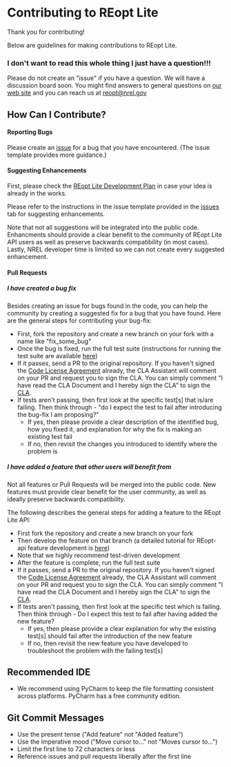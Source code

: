 # Contributing to REopt Lite
Thank you for contributing! 

Below are guidelines for making contributions to REopt Lite.


### I don't want to read this whole thing I just have a question!!!
Please do not create an "issue" if you have a question. We will have a discussion board soon. You might find answers to general questions on [our web site](https://reopt.nrel.gov/) and you can reach us at [reopt@nrel.gov](reopt@nrel.gov) 

## How Can I Contribute?

#### Reporting Bugs
Please create an [issue](https://github.com/NREL/REopt_Lite_API/issues) for a bug that you have encountered. (The issue template provides more guidance.)


#### Suggesting Enhancements
First, please check the [REopt Lite Development Plan](https://reopt.nrel.gov/development-plans.html) in case your idea is already in the works.

Please refer to the instructions in the issue template provided in the [issues](https://github.com/NREL/reopt_api/issues) tab for suggesting enhancements. 

Note that not all suggestions will be integrated into the public code. Enhancments should provide a clear benefit to the community of REopt Lite API users as well as preserve backwards compatibility (in most cases). Lastly, NREL developer time is limited so we can not create every suggested enhancement.

#### Pull Requests

##### I have created a bug fix
Besides creating an issue for bugs found in the code, you can help the community by creating a suggested fix for a bug that you have found. Here are the general steps for contributing your bug-fix:
- First, fork the repository and create a new branch on your fork with a name like "fix_some_bug"
- Once the bug is fixed, run the full test suite (instructions for running the test suite are available [here](https://github.com/NREL/reopt_api/wiki/Testing-the-REopt-API))
- If it passes, send a PR to the original repository. If you haven't signed the [Code License Agreement](https://github.com/NREL/REopt_Lite_API/blob/master/cla.md) already, the CLA Assistant will comment on your PR and request you to sign the CLA. You can simply comment "I have read the CLA Document and I hereby sign the CLA" to sign the [CLA](https://github.com/NREL/REopt_Lite_API/blob/master/cla.md). 
- If tests aren't passing, then first look at the specific test[s] that is/are failing. Then think through - "do I expect the test to fail after introducing the bug-fix I am proposing?"
    - If yes, then please provide a clear description of the identified bug, how you fixed it, and explanation for why the fix is making an existing test fail
    - If no, then revisit the changes you introduced to identify where the problem is

##### I have added a feature that other users will benefit from
Not all features or Pull Requests will be merged into the public code. New features must provide clear benefit for the user community, as well as ideally preserve backwards compatibility.

The following describes the general steps for adding a feature to the REopt Lite API:
- First fork the repository and create a new branch on your fork
- Then develop the feature on that branch (a detailed tutorial for REopt-api feature development is [here](https://github.com/NREL/reopt_api/wiki/Developing-the-API))
- Note that we highly recommend test-driven development
- After the feature is complete, run the full test suite
- If it passes, send a PR to the original repository. If you haven't signed the [Code License Agreement](https://github.com/NREL/REopt_Lite_API/blob/master/cla.md) already, the CLA Assistant will comment on your PR and request you to sign the CLA. You can simply comment "I have read the CLA Document and I hereby sign the CLA" to sign the [CLA](https://github.com/NREL/REopt_Lite_API/blob/master/cla.md). 
- If tests aren't passing, then first look at the specific test which is failing. Then think through - Do I expect this test to fail after having added the new feature? 
    - If yes, then please provide a clear explanation for why the existing test[s] should fail after the introduction of the new feature
    - If no, then revisit the new feature you have developed to troubleshoot the problem with the failing test[s]


## Recommended IDE
- We recommend using PyCharm to keep the file formatting consistent across platforms. PyCharm has a free community edition.

## Git Commit Messages
- Use the present tense ("Add feature" not "Added feature")
- Use the imperative mood ("Move cursor to..." not "Moves cursor to...")
- Limit the first line to 72 characters or less
- Reference issues and pull requests liberally after the first line
